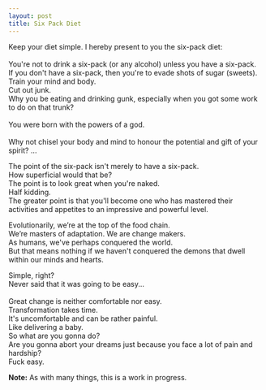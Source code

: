 ```yaml
---
layout: post
title: Six Pack Diet
---
```


Keep your diet simple.
I hereby present to you the six-pack diet:
<br/>
<br/>
You're not to drink a six-pack (or any alcohol)
unless you have a six-pack.
<br/>
If you don't have a six-pack, then
you're to evade shots of sugar (sweets).
<br/>
Train your mind and body.
<br/>
Cut out junk.
<br/>
Why you be eating and drinking gunk,
especially when you got some work to do on
that trunk?
<br/>
<br/>
You were born with the powers of a god.
<br/>
<br/>
Why not chisel your body and mind to honour the potential and gift of your spirit? ...

The point of the six-pack isn't merely to have a six-pack.
<br/>
How superficial would that be?
<br/>
The point is to look great when you're naked.
<br/>
Half kidding.
<br/>
The greater point is that you'll become one who has mastered their activities and appetites to an impressive and powerful level.
<br/>

Evolutionarily, we’re at the top of the food chain.
<br/>
We’re masters of adaptation. We are change makers.
<br/>
As humans, we've perhaps conquered the world.
<br/>
But that means nothing if we haven't conquered the demons that dwell within our minds and hearts.
<br/>

Simple, right?
<br/>
Never said that it was going to be easy...
<br/>
<br/>
Great change is neither comfortable nor easy.
<br/>
Transformation takes time.
<br/>
It's uncomfortable and can be rather painful.
<br/>
Like delivering a baby.
<br/>
So what are you gonna do?
<br/>
Are you gonna abort your dreams just because you face a lot of pain and hardship?
<br/>
Fuck easy.
<br/>

**Note:** As with many things, this is a work in progress.
